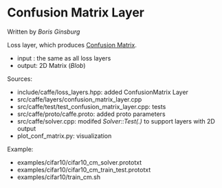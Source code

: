 # Confusion Matrix Layer
Written by *Boris Ginsburg*

Loss layer, which  produces [Confusion Matrix](https://en.wikipedia.org/wiki/Confusion_matrix).
 - input : the same as all loss layers
 - output: 2D Matrix (*Blob*)

Sources:
 - include/caffe/loss_layers.hpp: added ConfusionMatrix Layer
 - src/caffe/layers/confusion_matrix_layer.cpp
 - src/caffe/test/test_confusion_matrix_layer.cpp: tests
 - src/caffe/proto/caffe.proto:  added proto parameters
 - src/caffe/solver.cpp: modifed *Solver::Test(.)* to support layers with 2D output
 - plot_conf_matrix.py: visualization

Example:
 - examples/cifar10/cifar10_cm_solver.prototxt
 - examples/cifar10/cifar10_cm_train_test.prototxt
 - examples/cifar10/train_cm.sh
